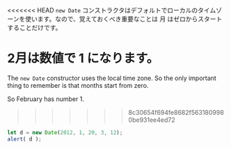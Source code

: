 <<<<<<< HEAD
`new Date` コンストラクタはデフォルトでローカルのタイムゾーンを使います。なので、覚えておくべき重要なことは 月 はゼロからスタートすることだけです。

2月は数値で 1 になります。
=======
The `new Date` constructor uses the local time zone. So the only important thing to remember is that months start from zero.

So February has number 1.
>>>>>>> 8c30654f694fe8682f5631809980be931ee4ed72

```js run
let d = new Date(2012, 1, 20, 3, 12);
alert( d );
```
